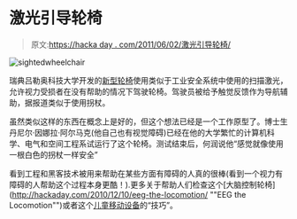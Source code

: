 # 激光引导轮椅

> 原文:[https://hacka day . com/2011/06/02/激光引导轮椅/](https://hackaday.com/2011/06/02/the-laser-guided-wheelchair/)

![](../Images/fe402f37c82ae3caf1f09b2e9a48b466.png "sightedwheelchair")

瑞典吕勒奥科技大学开发的[新型轮椅](http://www.gizmag.com/sighted-wheelchair-taken-for-first-public-test-drive/18651/ "gizmag article")使用类似于工业安全系统中使用的扫描激光，允许视力受损者在没有帮助的情况下驾驶轮椅。驾驶员被给予触觉反馈作为导航辅助，据报道类似于使用拐杖。

虽然类似这样的东西在概念上是好的，但这个想法已经是一个工作原型了。博士生丹尼尔·因娜拉·阿尔马克(他自己也有视觉障碍)已经在他的大学繁忙的计算机科学、电气和空间工程系试运行了这个轮椅。测试结束后，何润说他“感觉就像使用一根白色的拐杖一样安全”

看到工程和黑客技术被用来帮助在某些方面有障碍的人真的很棒(看到一个视力有障碍的人帮助这个过程本身更酷！).更多关于帮助人们检查这个[大脑控制轮椅](http://hackaday.com/2010/12/10/eeg-the-locomotion/ ""EEG the Locomotion"")或者这个[儿童移动设备](http://hackaday.com/2010/11/10/robotic-mobility-for-the-little-ones/ "Robotic mobility for the little ones")的“技巧”。